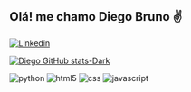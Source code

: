 ## Olá! me chamo Diego Bruno ✌️

[![Linkedin](https://img.shields.io/badge/LinkedIn-0077B5?style=for-the-badge&logo=linkedin&logoColor=white)](https://www.linkedin.com/in/diego-bruno-823758278/)

[![Diego GitHub stats-Dark](https://github-readme-stats.vercel.app/api?username=diegobrunoml&show_icons=true&theme=dark#gh-dark-mode-only)](https://github.com/anuraghazra/github-readme-stats#gh-dark-mode-only)

<div style = "display: inline-block">

<img alt = "python" src = "https://img.shields.io/badge/Python-3776AB?style=for-the-badge&logo=python&logoColor=white">

<img alt = "html5" src = "https://img.shields.io/badge/HTML-239120?style=for-the-badge&logo=html5&logoColor=white">

<img alt = "css" src = "https://img.shields.io/badge/CSS3-1572B6?style=for-the-badge&logo=css3&logoColor=white">

<img alt = "javascript" src = "https://img.shields.io/badge/JavaScript-F7DF1E?style=for-the-badge&logo=javascript&logoColor=black">

</div>
